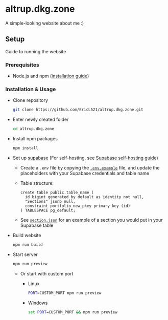 # altrup.dkg.zone
A simple-looking website about me :)

## Setup
Guide to running the website

### Prerequisites
- Node.js and npm ([installation guide](https://docs.npmjs.com/downloading-and-installing-node-js-and-npm))

### Installation & Usage
- Clone repository
  
  ```bash
  git clone https://github.com/EricL521/altrup.dkg.zone.git
  ```
- Enter newly created folder
  
  ```bash
  cd altrup.dkg.zone
  ```
- Install npm packages
  
  ```bash
  npm install
  ```
- Set up [supabase](https://supabase.com/) (For self-hosting, see [Supabase self-hosting guide](https://supabase.com/docs/guides/self-hosting))
  - Create a `.env` file by copying the [`.env.example`](/.env.example) file, and update the placeholders with your Supabase credentials and table name
  - Table structure:

    ```
    create table public.table_name (
      id bigint generated by default as identity not null,
      "Sections" jsonb null,
      constraint portfolio_new_pkey primary key (id)
    ) TABLESPACE pg_default;
    ```
  - See [`section.json`](/examples/section.json) for an example of a section you would put in your Supabase table
- Build website
  
  ```bash
  npm run build
  ```
- Start server
  
  ```bash
  npm run preview
  ```
  - Or start with custom port
    - Linux
      
      ```bash
      PORT=CUSTOM_PORT npm run preview
      ```
    - Windows
      
      ```cmd
      set PORT=CUSTOM_PORT && npm run preview
      ```
